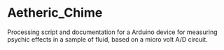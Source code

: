 # Aetheric_Chime
Processing script and documentation for a Arduino device for measuring psychic effects in a sample of fluid, based on a micro volt A/D circuit.
